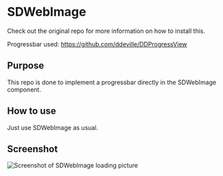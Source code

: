 SDWebImage
=========

Check out the original repo for more information on how to install this.

Progressbar used: https://github.com/ddeville/DDProgressView

Purpose
----------
This repo is done to implement a progressbar directly in the SDWebImage component. 


How to use
----------
Just use SDWebImage as usual.

Screenshot
----------
![Screenshot of SDWebImage loading picture](https://raw.github.com/kozze89/SDWebImage-progressbar/master/Screenshot.png)

